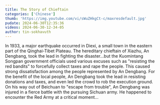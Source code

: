 ```yaml
---
title: The Story of Chieftain
categories: ['Chinese']
thumb: 'https://img.youtube.com/vi/sWuZHkgCt-c/maxresdefault.jpg'
pudate: 2024-06-30T12:35:36
videos: 2024-06-30-12-34-05
author: tin-sokhavuth
---
```

In 1933, a major earthquake occurred in Diexi, a small town in the eastern part of the Qinghai-Tibet Plateau. The hereditary chieftain of Xiazhu, An Dengbang, took the lead in fighting the disaster...but the Kuomintang Songpan government officials used various excuses such as "resisting the red bandits" to forcefully collect taxes and rape the people. This caused strong dissatisfaction among the people represented by An Dengbang. For the benefit of the local people, An Dengbang took the lead in resisting donations and taxes, and even led the crowd to rob the execution ground. On his way out of Beichuan to "escape from trouble", An Dengbang was injured in a fierce battle with the pursuing Sichuan army. He happened to encounter the Red Army at a critical moment...